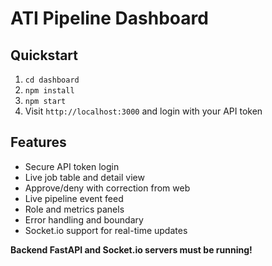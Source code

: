 # ATI Pipeline Dashboard

## Quickstart

1. `cd dashboard`
2. `npm install`
3. `npm start`
4. Visit `http://localhost:3000` and login with your API token

## Features

- Secure API token login
- Live job table and detail view
- Approve/deny with correction from web
- Live pipeline event feed
- Role and metrics panels
- Error handling and boundary
- Socket.io support for real-time updates

**Backend FastAPI and Socket.io servers must be running!**
